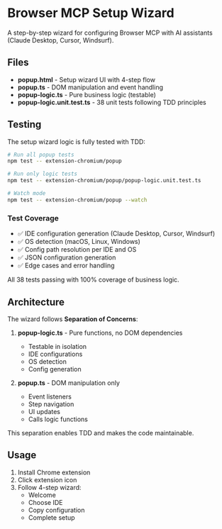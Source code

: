 # Browser MCP Setup Wizard

A step-by-step wizard for configuring Browser MCP with AI assistants (Claude Desktop, Cursor, Windsurf).

## Files

- **popup.html** - Setup wizard UI with 4-step flow
- **popup.ts** - DOM manipulation and event handling
- **popup-logic.ts** - Pure business logic (testable)
- **popup-logic.unit.test.ts** - 38 unit tests following TDD principles

## Testing

The setup wizard logic is fully tested with TDD:

```bash
# Run all popup tests
npm test -- extension-chromium/popup

# Run only logic tests
npm test -- extension-chromium/popup/popup-logic.unit.test.ts

# Watch mode
npm test -- extension-chromium/popup --watch
```

### Test Coverage

- ✅ IDE configuration generation (Claude Desktop, Cursor, Windsurf)
- ✅ OS detection (macOS, Linux, Windows)
- ✅ Config path resolution per IDE and OS
- ✅ JSON configuration generation
- ✅ Edge cases and error handling

All 38 tests passing with 100% coverage of business logic.

## Architecture

The wizard follows **Separation of Concerns**:

1. **popup-logic.ts** - Pure functions, no DOM dependencies
   - Testable in isolation
   - IDE configurations
   - OS detection
   - Config generation

2. **popup.ts** - DOM manipulation only
   - Event listeners
   - Step navigation
   - UI updates
   - Calls logic functions

This separation enables TDD and makes the code maintainable.

## Usage

1. Install Chrome extension
2. Click extension icon
3. Follow 4-step wizard:
   - Welcome
   - Choose IDE
   - Copy configuration
   - Complete setup
